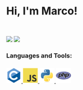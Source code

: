 # Hi, I'm Marco!

<p align="left"> <img src="https://komarev.com/ghpvc/?username=Sengeki1&label=Profile%20views&color=0eb421&style=flat" alt="" /> </p>


<img src="https://github-readme-stats.vercel.app/api?username=Sengeki1&show_icons=true&theme=highcontrast"/>

<img src="https://github-readme-stats.vercel.app/api/top-langs/?username=Sengeki1&layout=compact&theme=highcontrast"/>
<br>
<h3>Languages and Tools:<h3/>
<p align="left"> <a href="https://www.cprogramming.com/" target="_blank" rel="noreferrer"> <img src="https://raw.githubusercontent.com/devicons/devicon/master/icons/c/c-original.svg" alt="c" width="40" height="40"/> </a> 
<a href="https://developer.mozilla.org/en-US/docs/Web/JavaScript" target="_blank" rel="noreferrer"> <img src="https://raw.githubusercontent.com/devicons/devicon/master/icons/javascript/javascript-original.svg" alt="javascript" width="40" height="40"/> </a> <a href="https://www.python.org" target="_blank" rel="noreferrer"> <img src="https://raw.githubusercontent.com/devicons/devicon/master/icons/python/python-original.svg" alt="python" width="40" height="40"/> </a><a href="https://www.php.net" target="_blank" rel="noreferrer"> <img src="https://raw.githubusercontent.com/devicons/devicon/master/icons/php/php-original.svg" alt="php" width="40" height="40"/> </a>
</p>
